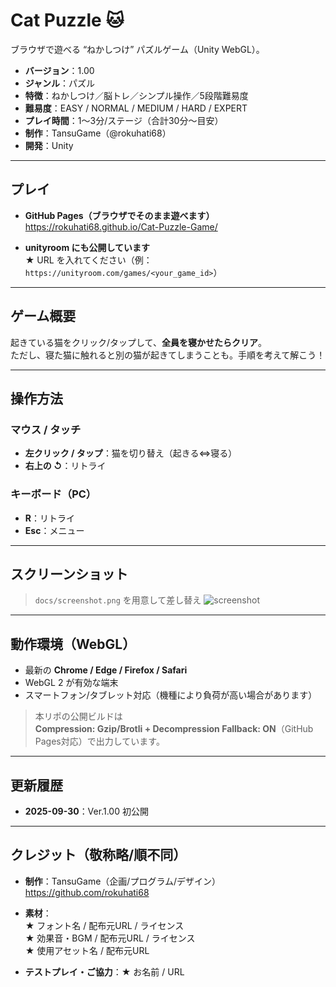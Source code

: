 # Cat Puzzle 🐱

ブラウザで遊べる “ねかしつけ” パズルゲーム（Unity WebGL）。

- **バージョン**：1.00
- **ジャンル**：パズル
- **特徴**：ねかしつけ／脳トレ／シンプル操作／5段階難易度
- **難易度**：EASY / NORMAL / MEDIUM / HARD / EXPERT
- **プレイ時間**：1～3分/ステージ（合計30分～目安）
- **制作**：TansuGame（@rokuhati68）
- **開発**：Unity

---

## プレイ

- **GitHub Pages（ブラウザでそのまま遊べます）**  
  https://rokuhati68.github.io/Cat-Puzzle-Game/

- **unityroom にも公開しています**  
  ★ URL を入れてください（例：`https://unityroom.com/games/<your_game_id>`）

---

## ゲーム概要

起きている猫をクリック/タップして、**全員を寝かせたらクリア**。  
ただし、寝た猫に触れると別の猫が起きてしまうことも。手順を考えて解こう！

---

## 操作方法

### マウス / タッチ
- **左クリック / タップ**：猫を切り替え（起きる⇔寝る）
- **右上の ↺**：リトライ

### キーボード（PC）
- **R**：リトライ
- **Esc**：メニュー

---

## スクリーンショット
> `docs/screenshot.png` を用意して差し替え
![screenshot](docs/screenshot.png)

---

## 動作環境（WebGL）

- 最新の **Chrome / Edge / Firefox / Safari**
- WebGL 2 が有効な端末  
- スマートフォン/タブレット対応（機種により負荷が高い場合があります）

> 本リポの公開ビルドは  
> **Compression: Gzip/Brotli + Decompression Fallback: ON**（GitHub Pages対応）で出力しています。

---

## 更新履歴

- **2025-09-30**：Ver.1.00 初公開

---

## クレジット（敬称略/順不同）

- **制作**：TansuGame（企画/プログラム/デザイン）  
  https://github.com/rokuhati68

- **素材**：  
  ★ フォント名 / 配布元URL / ライセンス  
  ★ 効果音・BGM / 配布元URL / ライセンス  
  ★ 使用アセット名 / 配布元URL

- **テストプレイ・ご協力**：★ お名前 / URL

